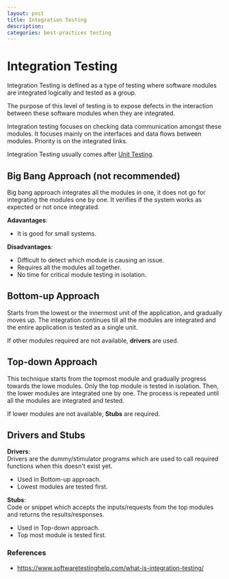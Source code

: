 ```yaml
---
layout: post
title: Integration Testing
description: 
categories: best-practices testing
---
```


# Integration Testing

Integration Testing is defined as a type of testing where software modules
are integrated logically and tested as a group.  

The purpose of this level of testing is to expose defects in the 
interaction between these software modules when they are integrated.  

Integration testing focuses on checking data communication amongst these
modules. It focuses mainly on the interfaces and data flows between modules.
Priority is on the integrated links.

Integration Testing usually comes after [Unit Testing](unit-testing.md).

## Big Bang Approach (not recommended)

Big bang approach integrates all the modules in one, it does not go for
integrating the modules one by one. It verifies if the system works as
expected or not once integrated.

__Adavantages__: 
- It is good for small systems.     

__Disadvantages__: 
- Difficult to detect which module is causing an issue.
- Requires all the modules all together.
- No time for critical module testing in isolation.

## Bottom-up Approach

Starts from the lowest or the innermost unit of the application, and
gradually moves up. The integration continues till all the modules
are integrated and the entire application is tested as a single unit.  

If other modules required are not available, __drivers__ are used.

## Top-down Approach

This technique starts from the topmost module and gradually progress
towards the lowe modules. Only the top module is tested in isolation.
Then, the lower modules are integrated one by one. The process is 
repeated until all the modules are integrated and tested.  

If lower modules are not available, __Stubs__ are required.

## Drivers and Stubs

__Drivers__:  
Drivers are the dummy/stimulator programs which are used to call
required functions when this doesn't exist yet.
- Used in Bottom-up approach.
- Lowest modules are tested first.

__Stubs__:  
Code or snippet which accepts the inputs/requests from the top modules
and returns the results/responses.
- Used in Top-down approach.
- Top most module is tested first.

### References

- https://www.softwaretestinghelp.com/what-is-integration-testing/

